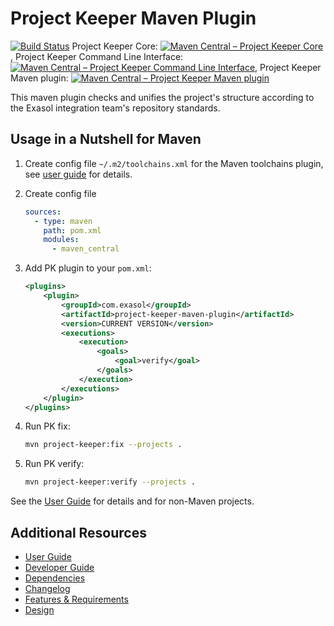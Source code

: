 # Project Keeper Maven Plugin

[![Build Status](https://github.com/exasol/project-keeper/actions/workflows/ci-build.yml/badge.svg)](https://github.com/exasol/project-keeper/actions/workflows/ci-build.yml)
Project Keeper Core: [![Maven Central &ndash; Project Keeper Core](https://img.shields.io/maven-central/v/com.exasol/project-keeper-core)](https://search.maven.org/artifact/com.exasol/project-keeper-core), Project Keeper Command Line Interface: [![Maven Central &ndash; Project Keeper Command Line Interface](https://img.shields.io/maven-central/v/com.exasol/project-keeper-cli)](https://search.maven.org/artifact/com.exasol/project-keeper-cli), Project Keeper Maven plugin: [![Maven Central &ndash; Project Keeper Maven plugin](https://img.shields.io/maven-central/v/com.exasol/project-keeper-maven-plugin)](https://search.maven.org/artifact/com.exasol/project-keeper-maven-plugin)

This maven plugin checks and unifies the project's structure according to the Exasol integration team's repository standards.

## Usage in a Nutshell for Maven

1. Create config file `~/.m2/toolchains.xml` for the Maven toolchains plugin, see [user guide](doc/user_guide/user_guide.md#configure-mavens-toolchainsxml) for details.

2. Create config file
   ```yml
   sources:
     - type: maven
       path: pom.xml
       modules:
         - maven_central
   ```

3. Add PK plugin to your `pom.xml`:
   ```xml
   <plugins>
       <plugin>
           <groupId>com.exasol</groupId>
           <artifactId>project-keeper-maven-plugin</artifactId>
           <version>CURRENT VERSION</version>
           <executions>
               <execution>
                   <goals>
                       <goal>verify</goal>
                   </goals>
               </execution>
           </executions>
       </plugin>
   </plugins>
   ```

4. Run PK fix:
   ```sh
   mvn project-keeper:fix --projects .
   ```

5. Run PK verify:
   ```sh
   mvn project-keeper:verify --projects .
   ```

See the [User Guide](doc/user_guide/user_guide.md) for details and for non-Maven projects.

## Additional Resources

- [User Guide](doc/user_guide/user_guide.md)
- [Developer Guide](doc/developer_guide/developer_guide.md)
- [Dependencies](dependencies.md)
- [Changelog](doc/changes/changelog.md)
- [Features & Requirements](doc/requirements/system_requirements.md)
- [Design](doc/requirements/design.md)
